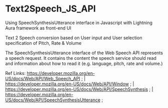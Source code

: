 # Text2Speech_JS_API
Using SpeechSynthesisUtterance interface in Javascript with Lightning Aura framework as front-end UI

Text 2 Speech conversion based on User input and User selection specification of Pitch, Rate & Volume

The SpeechSynthesisUtterance interface of the Web Speech API represents a speech request. It contains the content the speech service should read and information about how to read it (e.g. language, pitch, rate and volume.)

Ref Links:
https://developer.mozilla.org/en-US/docs/Web/API/Web_Speech_API ; |  
https://developer.mozilla.org/en-US/docs/Web/API/Window ; |  
https://developer.mozilla.org/en-US/docs/Web/API/SpeechSynthesis ; |  
https://developer.mozilla.org/en-US/docs/Web/API/SpeechSynthesisUtterance ; 
